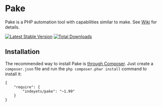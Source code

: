 # Pake

Pake is a PHP automation tool with capabilities similar to make. See [Wiki](https://github.com/indeyets/pake/wiki) for details.

[![Latest Stable Version](https://poser.pugx.org/indeyets/pake/v/stable.png)](https://packagist.org/packages/indeyets/pake)
[![Total Downloads](https://poser.pugx.org/indeyets/pake/downloads.png)](https://packagist.org/packages/indeyets/pake)

## Installation

The recommended way to install Pake is [through Composer](http://getcomposer.org).
Just create a `composer.json` file and run the `php composer.phar install` command to install it:

    {
        "require": {
            "indeyets/pake": "~1.99"
        }
    }
